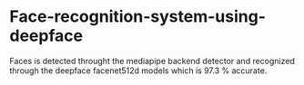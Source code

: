 # Face-recognition-system-using-deepface
Faces is detected throught the mediapipe backend detector and recognized through the deepface facenet512d models which is 97.3 % accurate.
